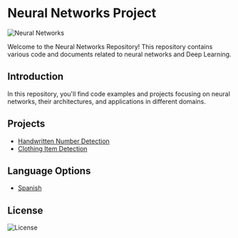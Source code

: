 # Neural Networks Project

![Neural Networks](https://github.com/ManuelMorenoNeria/NeuralNetworks/assets/114908218/878073ac-5f4a-4ada-b9d6-d46a48c64ad7)

Welcome to the Neural Networks Repository! This repository contains various code and documents related to neural networks and Deep Learning.

## Introduction
In this repository, you'll find code examples and projects focusing on neural networks, their architectures, and applications in different domains.

## Projects
- [Handwritten Number Detection](/ENG/Learning1ES.ipynb)
- [Clothing Item Detection](/ENG/Learning2ES.ipynb)

## Language Options
- [Spanish](/README_ES.md)

## License
![License](https://github.com/ManuelMorenoNeria/NeuralNetworks/assets/114908218/e9a4f145-e3f8-4732-9e6a-5419c7863341)
